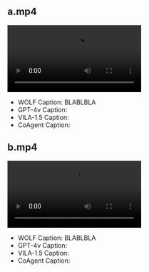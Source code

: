 
## a.mp4

![](https://videos.pexels.com/video-files/1093662/1093662-hd_1920_1080_30fps.mp4)


* WOLF Caption: BLABLBLA
* GPT-4v Caption:
* VILA-1.5 Caption:
* CoAgent Caption:

## b.mp4

![](https://videos.pexels.com/video-files/2759477/2759477-uhd_2560_1440_30fps.mp4)

* WOLF Caption: BLABLBLA
* GPT-4v Caption:
* VILA-1.5 Caption:
* CoAgent Caption:
